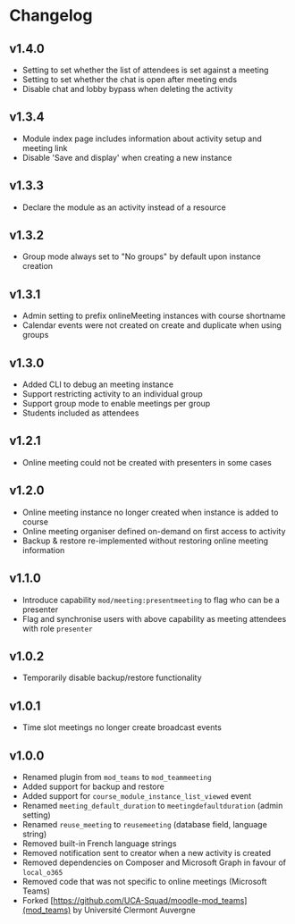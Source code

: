 Changelog
=========

v1.4.0
------

- Setting to set whether the list of attendees is set against a meeting
- Setting to set whether the chat is open after meeting ends
- Disable chat and lobby bypass when deleting the activity

v1.3.4
------

- Module index page includes information about activity setup and meeting link
- Disable 'Save and display' when creating a new instance

v1.3.3
------

- Declare the module as an activity instead of a resource

v1.3.2
------

- Group mode always set to "No groups" by default upon instance creation

v1.3.1
------

- Admin setting to prefix onlineMeeting instances with course shortname
- Calendar events were not created on create and duplicate when using groups

v1.3.0
------

- Added CLI to debug an meeting instance
- Support restricting activity to an individual group
- Support group mode to enable meetings per group
- Students included as attendees

v1.2.1
------

- Online meeting could not be created with presenters in some cases

v1.2.0
------

- Online meeting instance no longer created when instance is added to course
- Online meeting organiser defined on-demand on first access to activity
- Backup & restore re-implemented without restoring online meeting information

v1.1.0
------

- Introduce capability `mod/meeting:presentmeeting` to flag who can be a presenter
- Flag and synchronise users with above capability as meeting attendees with role `presenter`

v1.0.2
------

- Temporarily disable backup/restore functionality

v1.0.1
------

- Time slot meetings no longer create broadcast events

v1.0.0
------

- Renamed plugin from `mod_teams` to `mod_teammeeting`
- Added support for backup and restore
- Added support for `course_module_instance_list_viewed` event
- Renamed `meeting_default_duration` to `meetingdefaultduration` (admin setting)
- Renamed `reuse_meeting` to `reusemeeting` (database field, language string)
- Removed built-in French language strings
- Removed notification sent to creator when a new activity is created
- Removed dependencies on Composer and Microsoft Graph in favour of `local_o365`
- Removed code that was not specific to online meetings (Microsoft Teams)
- Forked [https://github.com/UCA-Squad/moodle-mod_teams](mod_teams) by Université Clermont Auvergne